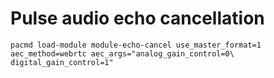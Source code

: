 # Pulse audio echo cancellation
```
pacmd load-module module-echo-cancel use_master_format=1 aec_method=webrtc aec_args="analog_gain_control=0\ digital_gain_control=1"
```
